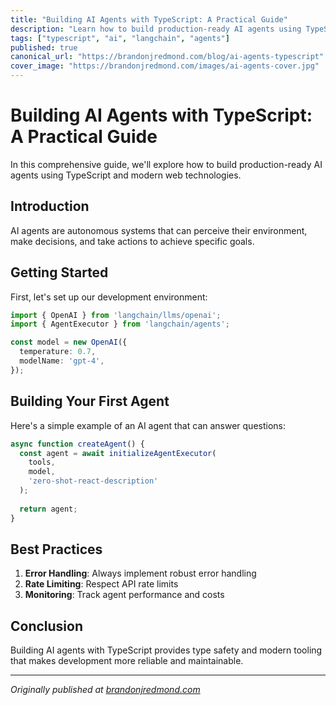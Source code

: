 ```yaml
---
title: "Building AI Agents with TypeScript: A Practical Guide"
description: "Learn how to build production-ready AI agents using TypeScript, LangChain, and modern web technologies"
tags: ["typescript", "ai", "langchain", "agents"]
published: true
canonical_url: "https://brandonjredmond.com/blog/ai-agents-typescript"
cover_image: "https://brandonjredmond.com/images/ai-agents-cover.jpg"
---
```


# Building AI Agents with TypeScript: A Practical Guide

In this comprehensive guide, we'll explore how to build production-ready AI agents using TypeScript and modern web technologies.

## Introduction

AI agents are autonomous systems that can perceive their environment, make decisions, and take actions to achieve specific goals.

## Getting Started

First, let's set up our development environment:

```typescript
import { OpenAI } from 'langchain/llms/openai';
import { AgentExecutor } from 'langchain/agents';

const model = new OpenAI({
  temperature: 0.7,
  modelName: 'gpt-4',
});
```

## Building Your First Agent

Here's a simple example of an AI agent that can answer questions:

```typescript
async function createAgent() {
  const agent = await initializeAgentExecutor(
    tools,
    model,
    'zero-shot-react-description'
  );
  
  return agent;
}
```

## Best Practices

1. **Error Handling**: Always implement robust error handling
2. **Rate Limiting**: Respect API rate limits
3. **Monitoring**: Track agent performance and costs

## Conclusion

Building AI agents with TypeScript provides type safety and modern tooling that makes development more reliable and maintainable.

---

*Originally published at [brandonjredmond.com](https://brandonjredmond.com)*